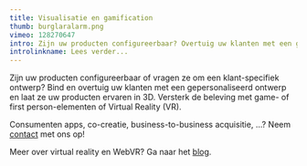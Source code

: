 ```yaml
---
title: Visualisatie en gamification
thumb: burglaralarm.png
vimeo: 128270647
intro: Zijn uw producten configureerbaar? Overtuig uw klanten met een gepersonaliseerd ontwerp en laat ze het ervaren in 3D.
introlinkname: Lees verder...
---
```


Zijn uw producten configureerbaar of vragen ze om een klant-specifiek ontwerp?
Bind en overtuig uw klanten met een gepersonaliseerd ontwerp en laat ze uw producten ervaren in 3D.
Versterk de beleving met game- of first person-elementen of Virtual Reality (VR). 

Consumenten apps, co-creatie, business-to-business acquisitie, ...? Neem [contact](/#contact) met ons op!

Meer over virtual reality en WebVR? Ga naar het [blog](/blog).
